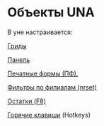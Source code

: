 # Объекты UNA

В уне настраивается:

[Гриды](gridy/)

[Панель](panel/)

[Печатные формы \(ПФ\).](pechatnye-formy/)

[Фильтры по филиалам \(nrset\)](filtry-po-filialam.md)

[Остатки \(F8\)](ostatki-f8.md)

[Горячие клавиши](goryachie-klavishi.md) \(Hotkeys\)

